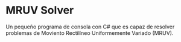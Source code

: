 # MRUV Solver
 Un pequeño programa de consola con C# que es capaz de resolver problemas de Moviento Rectilíneo Uniformemente Variado (MRUV). 
